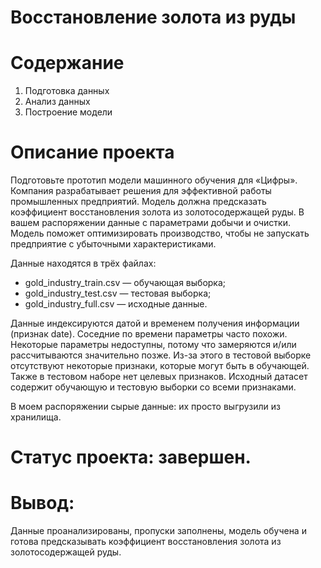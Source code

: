 # Восстановление золота из руды

# Содержание

1. Подготовка данных
2. Анализ данных
3. Построение модели

# Описание проекта

Подготовьте прототип модели машинного обучения для «Цифры». Компания разрабатывает решения для эффективной работы промышленных предприятий.
Модель должна предсказать коэффициент восстановления золота из золотосодержащей руды. В вашем распоряжении данные с параметрами добычи и очистки.
Модель поможет оптимизировать производство, чтобы не запускать предприятие с убыточными характеристиками.

Данные находятся в трёх файлах:

- gold_industry_train.csv — обучающая выборка;
- gold_industry_test.csv — тестовая выборка;
- gold_industry_full.csv — исходные данные.

Данные индексируются датой и временем получения информации (признак date). Соседние по времени параметры часто похожи.
Некоторые параметры недоступны, потому что замеряются и/или рассчитываются значительно позже. Из-за этого в тестовой выборке отсутствуют некоторые признаки, которые могут быть в обучающей. Также в тестовом наборе нет целевых признаков.
Исходный датасет содержит обучающую и тестовую выборки со всеми признаками.

В моем распоряжении сырые данные: их просто выгрузили из хранилища.

# Статус проекта: завершен.

# Вывод:

Данные проанализированы, пропуски заполнены, модель обучена и готова предсказывать коэффициент восстановления золота из золотосодержащей руды.
